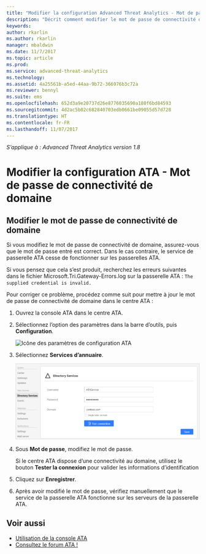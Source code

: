 ```yaml
---
title: "Modifier la configuration Advanced Threat Analytics - Mot de passe de connectivité de domaine | Microsoft Docs"
description: "Décrit comment modifier le mot de passe de connectivité de domaine sur la passerelle ATA."
keywords: 
author: rkarlin
ms.author: rkarlin
manager: mbaldwin
ms.date: 11/7/2017
ms.topic: article
ms.prod: 
ms.service: advanced-threat-analytics
ms.technology: 
ms.assetid: 4a25561b-a5ed-44aa-9b72-366976b3c72a
ms.reviewer: bennyl
ms.suite: ems
ms.openlocfilehash: 652d3a9e20737d26e8776035690a180f6bd84593
ms.sourcegitcommit: 4d2ac5b02c682840703edb0661be09055d57d728
ms.translationtype: HT
ms.contentlocale: fr-FR
ms.lasthandoff: 11/07/2017
---
```

*S’applique à : Advanced Threat Analytics version 1.8*



# <a name="change-ata-configuration---domain-connectivity-password"></a>Modifier la configuration ATA - Mot de passe de connectivité de domaine



## <a name="change-the-domain-connectivity-password"></a>Modifier le mot de passe de connectivité de domaine
Si vous modifiez le mot de passe de connectivité de domaine, assurez-vous que le mot de passe entré est correct. Dans le cas contraire, le service de passerelle ATA cesse de fonctionner sur les passerelles ATA.

Si vous pensez que cela s’est produit, recherchez les erreurs suivantes dans le fichier Microsoft.Tri.Gateway-Errors.log sur la passerelle ATA : `The supplied credential is invalid.`

Pour corriger ce problème, procédez comme suit pour mettre à jour le mot de passe de connectivité de domaine dans le centre ATA :

1.  Ouvrez la console ATA dans le centre ATA.

2.  Sélectionnez l’option des paramètres dans la barre d’outils, puis **Configuration**.

    ![Icône des paramètres de configuration ATA](media/ATA-config-icon.png)

3.  Sélectionnez **Services d’annuaire**.

    ![Image de modification du mot de passe de la passerelle ATA](media/ATA-GW-change-DC-password.png)

4.  Sous **Mot de passe**, modifiez le mot de passe.

    Si le centre ATA dispose d’une connectivité au domaine, utilisez le bouton **Tester la connexion** pour valider les informations d’identification

5.  Cliquez sur **Enregistrer**.

6.  Après avoir modifié le mot de passe, vérifiez manuellement que le service de la passerelle ATA fonctionne sur les serveurs de la passerelle ATA.



## <a name="see-also"></a>Voir aussi
- [Utilisation de la console ATA](working-with-ata-console.md)
- [Consultez le forum ATA !](https://social.technet.microsoft.com/Forums/security/home?forum=mata)
